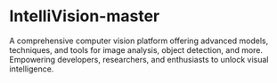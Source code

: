 # IntelliVision-master
A comprehensive computer vision platform offering advanced models, techniques, and tools for image analysis, object detection, and more. Empowering developers, researchers, and enthusiasts to unlock visual intelligence.
